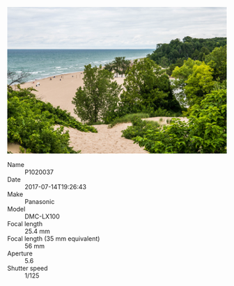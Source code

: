 [![P1020037](/photos/hd/P1020037.jpg)](/photos/full/P1020037.jpg?raw=true)

<dl>
  <dt>Name</dt>
  <dd>P1020037</dd>
  <dt>Date</dt>
  <dd>2017-07-14T19:26:43</dd>
  <dt>Make</dt>
  <dd>Panasonic</dd>
  <dt>Model</dt>
  <dd>DMC-LX100</dd>
  <dt>Focal length</dt>
  <dd>25.4 mm</dd>
  <dt>Focal length (35 mm equivalent)</dt>
  <dd>56 mm</dd>
  <dt>Aperture</dt>
  <dd>5.6</dd>
  <dt>Shutter speed</dt>
  <dd>1/125</dd>
</dl>
